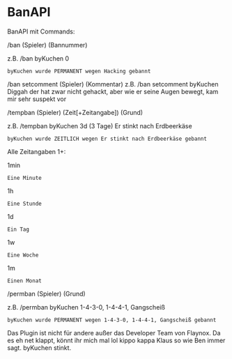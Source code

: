 # BanAPI

BanAPI mit Commands:

/ban (Spieler) (Bannummer) 

  z.B. /ban byKuchen 0 
  
    byKuchen wurde PERMANENT wegen Hacking gebannt
    
/ban setcomment (Spieler) (Kommentar)
  z.B. /ban setcomment byKuchen Diggah der hat zwar nicht gehackt, aber wie er seine Augen bewegt, kam mir sehr suspekt vor

/tempban (Spieler) (Zeit[+Zeitangabe]) (Grund)

  z.B. /tempban byKuchen 3d (3 Tage) Er stinkt nach Erdbeerkäse
  
    byKuchen wurde ZEITLICH wegen Er stinkt nach Erdbeerkäse gebannt
    
  Alle Zeitangaben 1+:
  
  1min
  
    Eine Minute
    
  1h 
  
    Eine Stunde
    
  1d
  
    Ein Tag
    
  1w
  
    Eine Woche
    
  1m
  
    Einen Monat
    
    
/permban (Spieler) (Grund)

  z.B. /permban byKuchen 1-4-3-0, 1-4-4-1, Gangscheiß
  
    byKuchen wurde PERMANENT wegen 1-4-3-0, 1-4-4-1, Gangscheiß gebannt
    
    
Das Plugin ist nicht für andere außer das Developer Team von Flaynox. Da es eh net klappt, könnt ihr mich mal lol kippo kappa Klaus so wie Ben immer sagt. byKuchen stinkt.
